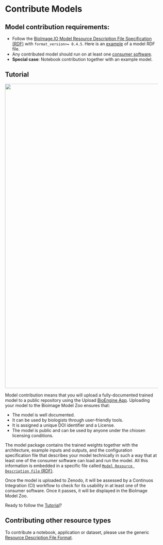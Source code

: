 # Contribute Models

## Model contribution requirements:

- Follow the [BioImage.IO Model Resource Description File Specification (RDF)](https://github.com/bioimage-io/spec-bioimage-io/blob/gh-pages/model_spec_latest.md) with `format_version>= 0.4.5`. Here is an [example](https://github.com/bioimage-io/spec-bioimage-io/blob/main/example_specs/models/unet2d_keras_tf/rdf.yaml) of a model RDF file.
- Any contributed model should run on at least one [consumer software](https://github.com/bioimage-io/spec-bioimage-io/blob/master/supported_formats_and_operations.md#consumers).
- **Special case**: Notebook contribution together with an example model.

## Tutorial

 <img src="contribute_models/contribute_model.png" align="center" width="1000"/>

Model contribution means that you will upload a fully-documented trained model to a public repository using the Upload [BioEngine App](/bioengine_apps/README.md). Uploading your model to the Bioimage Model Zoo ensures that:
- The model is well documented.
- It can be used by biologists through user-friendly tools. 
- It is assigned a unique DOI identifier and a License.
- The model is public and can be used by anyone under the chiosen licensing conditions.

The model package contains the trained weights together with the architecture, example inputs and outputs, and the configuration specification file that describes your model technically in such a way that at least one of the consumer software can load and run the model. All this information is embedded in a specific file called [`Model Resource Description File` (RDF)](). 

Once the model is uploaded to Zenodo, it will be assessed by a Continuos Integration (CI) workflow to check for its usability in at least one of the consumer software. Once it passes, it will be displayed in the BioImage Model Zoo. 

Ready to follow the [Tutorial](/contribute_models/tutorials.md)?

## Contributing other resource types

To contribute a notebook, application or dataset, please use the generic [Resource Description File Format](https://github.com/bioimage-io/spec-bioimage-io/blob/main/README.md#resource-description-file-specification).
